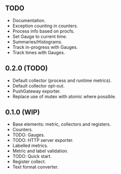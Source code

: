 TODO
----
- Documentation.
- Exception counting in counters.
- Process info based on procfs.
- Set Gauge to current time.
- Summaries/Histograms.
- Track in-progress with Gauges.
- Track times with Gauges.

0.2.0 (TODO)
------------
- Default collector (process and runtime metrics).
- Default collector opt-out.
- PushGateway exporter.
- Replace use of mutex with atomic where possible.

0.1.0 (WIP)
-----------
- Base elements: metric, collectors and registers.
- Counters.
- TODO: Gauges.
- TODO: HTTP server exporter.
- Labelled metrics.
- Metric and label validation.
- TODO: Quick start.
- Register collect.
- Text format converter.
